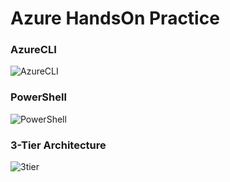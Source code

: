 # Azure HandsOn Practice
### AzureCLI
![AzureCLI](./bash-scripts)
### PowerShell
![PowerShell](./powershell-scripts)
### 3-Tier Architecture
![3tier](./3tier)
